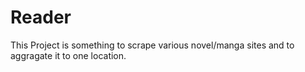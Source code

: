 # Reader
 
This Project is something to scrape various novel/manga sites and to aggragate it to one location.
